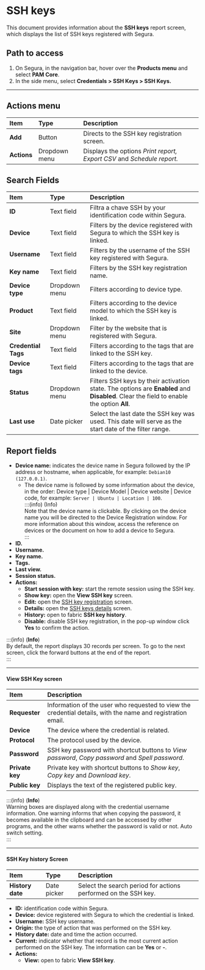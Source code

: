 # SSH keys

This document provides information about the **SSH keys** report screen, which displays the list of SSH keys registered with Segura.

## Path to access

1. On Segura, in the navigation bar, hover over the **Products menu** and select **PAM Core**.  
2. In the side menu, select **Credentials > SSH Keys > SSH Keys.**

---
## Actions menu

| **Item**  | **Type** | **Description** |
| :---- | :---- | :---- |
| **Add** | Button | Directs to the SSH key registration screen. |
| **Actions** | Dropdown menu | Displays the options *Print report, Export CSV* and *Schedule report.* |

## Search Fields

| **Item** | **Type** | **Description** |
| :---- | :---- | :---- |
| **ID** | Text field | Filtra a chave SSH by your identification code within Segura. |
| **Device** | Text field | Filters by the device registered with Segura to which the SSH key is linked. |
| **Username** | Text field | Filters by the username of the SSH key registered with Segura. |
| **Key name** | Text field | Filters by the SSH key registration name. |
| **Device type** | Dropdown menu | Filters according to device type. |
| **Product** | Text field | Filters according to the device model to which the SSH key is linked. |
| **Site** | Dropdown menu | Filter by the website that is registered with Segura. |
| **Credential Tags** | Text field | Filters according to the tags that are linked to the SSH key. |
| **Device tags** | Text field | Filters according to the tags that are linked to the device. |
| **Status** | Dropdown menu | Filters SSH keys by their activation state. The options are **Enabled** and **Disabled**. Clear the field to enable the option **All**. |
| **Last use** | Date picker | Select the last date the SSH key was used. This date will serve as the start date of the filter range. |

## Report fields

* **Device name:** indicates the device name in Segura followed by the IP address or hostname, when applicable, for example: `Debian10 (127.0.0.1)`.  
  * The device name is followed by some information about the device, in the order: Device type | Device Model | Device website | Device code, for example: `Server | Ubuntu | Location | 100`.  
    :::(info) (Info)  
    Note that the device name is clickable. By clicking on the device name you will be directed to the Device Registration window. For more information about this window, access the reference on devices or the document on how to add a device to Segura.  
    :::  
* **ID.**  
* **Username.**  
* **Key name.**  
* **Tags.**  
* **Last view.**  
* **Session status.**  
* **Actions:**  
  * **Start session with key:** start the remote session using the SSH key.  
  * **Show key:** open the **View SSH key** screen.  
  * **Edit:** open the [SSH key registration](/v4/docs/pam-credential-ssh-keys-registration) screen.  
  * **Details:** open the [SSH keys details](/v4/docs/pam-credential-ssh-keys-details) screen.  
  * **History:** open to fabric **SSH key history**.  
  * **Disable:** disable SSH key registration, in the pop-up window click **Yes** to confirm the action.

:::(info) (**Info**)  
By default, the report displays 30 records per screen. To go to the next screen, click the forward buttons at the end of the report.  
:::

---
#### View SSH Key screen

| **Item** | **Description** |
| :---- | :---- |
| **Requester** | Information of the user who requested to view the credential details, with the name and registration email. |
| **Device** | The device where the credential is related. |
| **Protocol** | The protocol used by the device. |
| **Password** | SSH key password with shortcut buttons to *View password*, *Copy password* and *Spell password*. |
| **Private key** | Private key with shortcut buttons to *Show key*, *Copy key* and *Download key*. |
| **Public key** | Displays the text of the registered public key. |

:::(info) (**Info**)  
Warning boxes are displayed along with the credential username information. One warning informs that when copying the password, it becomes available in the clipboard and can be accessed by other programs, and the other warns whether the password is valid or not. Auto switch setting.  
:::

---
#### SSH Key history Screen

| **Item** | **Type** | **Description** |
| :---- | :---- | :---- |
| **History date** | Date picker | Select the search period for actions performed on the SSH key. |

* **ID:** identification code within Segura.  
* **Device:** device registered with Segura to which the credential is linked.  
* **Username:** SSH key username.  
* **Origin:** the type of action that was performed on the SSH key.  
* **History date:** date and time the action occurred.  
* **Current:** indicator whether that record is the most current action performed on the SSH key. The information can be **Yes** or **-**.  
* **Actions:**  
  * **View:** open to fabric **View SSH key**.